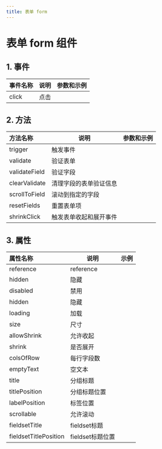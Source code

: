 ```yaml
---
title: 表单 form
---
```


# 表单 form 组件

## 1. 事件

| 事件名称 | 说明      | 参数和示例                                |
|:-----|---------|--------------------------------------|
| click | 点击 |  |


## 2. 方法

| 方法名称 | 说明      | 参数和示例                                |
|:-----|---------|--------------------------------------|
| trigger | 触发事件 |                              |
| validate | 验证表单 |                              |
| validateField | 验证字段 |                              |
| clearValidate | 清理字段的表单验证信息 |                              |
| scrollToField | 滚动到指定的字段 |                              |
| resetFields | 重置表单项 |                              |
| shrinkClick | 触发表单收起和展开事件 |                              |

## 3. 属性
| 属性名称 | 说明    | 示例                                   |
|:-----|-------|--------------------------------------|
| reference | reference |  |
| hidden |  隐藏 |  |
| disabled | 禁用 |  |
| hidden | 隐藏 |  |
| loading | 加载 |  |
| size | 尺寸 |  |
| allowShrink | 允许收起 |  |
| shrink | 是否展开 |  |
| colsOfRow | 每行字段数 |  |
| emptyText | 空文本 |  |
| title | 分组标题 |  |
| titlePosition | 分组标题位置 |  |
| labelPosition | 标签位置 |  |
| scrollable | 允许滚动 |  |
| fieldsetTitle | fieldset标题 |  |
| fieldsetTitlePosition | fieldset标题位置 |  |
